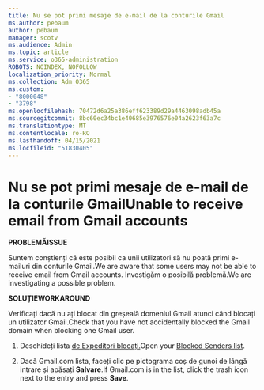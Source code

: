 ```yaml
---
title: Nu se pot primi mesaje de e-mail de la conturile Gmail
ms.author: pebaum
author: pebaum
manager: scotv
ms.audience: Admin
ms.topic: article
ms.service: o365-administration
ROBOTS: NOINDEX, NOFOLLOW
localization_priority: Normal
ms.collection: Adm_O365
ms.custom:
- "8000048"
- "3798"
ms.openlocfilehash: 70472d6a25a386eff623389d29a4463098adb45a
ms.sourcegitcommit: 8bc60ec34bc1e40685e3976576e04a2623f63a7c
ms.translationtype: MT
ms.contentlocale: ro-RO
ms.lasthandoff: 04/15/2021
ms.locfileid: "51830405"
---
```

# <a name="unable-to-receive-email-from-gmail-accounts"></a><span data-ttu-id="1e2be-102">Nu se pot primi mesaje de e-mail de la conturile Gmail</span><span class="sxs-lookup"><span data-stu-id="1e2be-102">Unable to receive email from Gmail accounts</span></span>

<span data-ttu-id="1e2be-103">**PROBLEMĂ**</span><span class="sxs-lookup"><span data-stu-id="1e2be-103">**ISSUE**</span></span>

<span data-ttu-id="1e2be-104">Suntem conștienți că este posibil ca unii utilizatori să nu poată primi e-mailuri din conturile Gmail.</span><span class="sxs-lookup"><span data-stu-id="1e2be-104">We are aware that some users may not be able to receive email from Gmail accounts.</span></span> <span data-ttu-id="1e2be-105">Investigăm o posibilă problemă.</span><span class="sxs-lookup"><span data-stu-id="1e2be-105">We are investigating a possible problem.</span></span>

<span data-ttu-id="1e2be-106">**SOLUȚIE**</span><span class="sxs-lookup"><span data-stu-id="1e2be-106">**WORKAROUND**</span></span>

<span data-ttu-id="1e2be-107">Verificați dacă nu ați blocat din greșeală domeniul Gmail atunci când blocați un utilizator Gmail.</span><span class="sxs-lookup"><span data-stu-id="1e2be-107">Check that you have not accidentally blocked the Gmail domain when blocking one Gmail user.</span></span>

1. <span data-ttu-id="1e2be-108">Deschideți lista [de Expeditori blocați.](https://go.microsoft.com/fwlink/?linkid=2121010)</span><span class="sxs-lookup"><span data-stu-id="1e2be-108">Open your [Blocked Senders list](https://go.microsoft.com/fwlink/?linkid=2121010).</span></span>

2. <span data-ttu-id="1e2be-109">Dacă Gmail.com lista, faceți clic pe pictograma coș de gunoi de lângă intrare și apăsați **Salvare**.</span><span class="sxs-lookup"><span data-stu-id="1e2be-109">If Gmail.com is in the list, click the trash icon next to the entry and press **Save**.</span></span>

